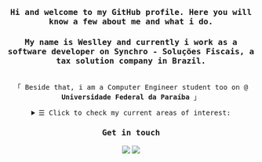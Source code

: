 <h3 align="center"><samp>Hi and welcome to my GitHub profile. Here you will know a few about me and what i do.</samp><h3>
<h3 align="center"><samp><p>My name is Weslley and currently i work as a software developer on Synchro - Soluções Fiscais, a tax solution company in Brazil.</p></samp></h3>
 
<p align="center"><br>
 <samp>
   「 Beside that, i am a Computer Engineer student too on @ <b>Universidade Federal da Paraíba</b> 」<br>
 </samp>
</p>
 
<details align="center">
 <summary> <samp>&#9776; Click to check my current areas of interest:</samp></summary>
 <p align="center">
   <br>
     <samp>
      Statistics <br>
      Software Engineering <br>
      Operations Research <br>
      Competitive Programming <br>
  </samp>
</samp>
</p>
</details>
 
<!--  <details align="center"><samp>
   <summary> <samp>&#9776; Click to check my current areas of interest:</samp></summary>
   <p align="center"> <br>
     Statistics <br>
     Operations Research <br>
     Competitive Programming <br>
  </samp>
  </p>
</details> -->

<h3 align="center"><samp>Get in touch</samp></h3>
<div align="center"> 
  <a href = "mailto:weslleydeziderio@gmail.com"><img src="https://img.shields.io/badge/-Gmail-%23333?style=for-the-badge&logo=gmail&logoColor=white" target="_blank"></a>
  <a href="https://www.linkedin.com/in/weslleydeziderio/" target="_blank"><img src="https://img.shields.io/badge/-LinkedIn-%230077B5?style=for-the-badge&logo=linkedin&logoColor=white" target="_blank"></a> 
</div>
